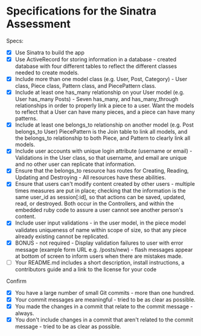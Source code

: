 # Specifications for the Sinatra Assessment

Specs:
- [x] Use Sinatra to build the app
- [x] Use ActiveRecord for storing information in a database - created database with four different tables to reflect the different classes needed to create models.
- [x] Include more than one model class (e.g. User, Post, Category) - User class, Piece class, Pattern class, and PiecePattern class.
- [x] Include at least one has_many relationship on your User model (e.g. User has_many Posts) - Seven has_many, and has_many_through relationships in order to properly link a piece to a user. Want the models to reflect that a User can have many pieces, and a piece can have many patterns.  
- [x] Include at least one belongs_to relationship on another model (e.g. Post belongs_to User) PiecePattern is the Join table to link all models, and the belongs_to relationship to both Piece, and Pattern to clearly link all models.
- [x] Include user accounts with unique login attribute (username or email) - Validations in the User class, so that username, and email are unique and no other user can replicate that information.
- [x] Ensure that the belongs_to resource has routes for Creating, Reading, Updating and Destroying - All resources have these abilities.
- [x] Ensure that users can't modify content created by other users - multiple times measures are put in place; checking that the information is the same user_id as session[:id], so that actions can be saved, updated, read, or destroyed. Both occur in the Controllers, and within the embedded ruby code to assure a user cannot see another person's content.
- [x] Include user input validations - in the user model, in the piece model validates uniqueness of name within scope of size, so that any piece already existing cannot be replicated.
- [x] BONUS - not required - Display validation failures to user with error message (example form URL e.g. /posts/new) - flash messages appear at bottom of screen to inform users when there are mistakes made.
- [ ] Your README.md includes a short description, install instructions, a contributors guide and a link to the license for your code

Confirm
- [x] You have a large number of small Git commits - more than one hundred.
- [x] Your commit messages are meaningful - tried to be as clear as possible.
- [x] You made the changes in a commit that relate to the commit message - always.
- [x] You don't include changes in a commit that aren't related to the commit message - tried to be as clear as possible.
